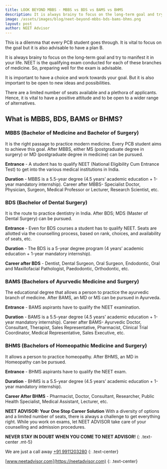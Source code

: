 ```yaml
---
title: LOOK BEYOND MBBS - MBBS vs BDS vs BAMS vs BHMS
description: It is always brainy to focus on the long-term goal and try to manifest it in your life. NEET is the qualifying exam conducted for each of these branches of medicine. So, preparing well for the exam is advisable.
image: /assets/images/blog/neet-beyond-mbbs-bds-bams-bhms.png
layout: post
author: NEET Advisor
---
```


This is a dilemma that every PCB student goes through. It is vital to focus on the goal but it is also advisable to have a plan B.

It is always brainy to focus on the long-term goal and try to manifest it in your life. NEET is the qualifying exam conducted for each of these branches of medicine. So, preparing well for the exam is advisable.

It is important to have a choice and work towards your goal. But it is also important to be open to new ideas and possibilities.

There are a limited number of seats available and a plethora of applicants. Hence, it is vital to have a positive attitude and to be open to a wider range of alternatives.

## What is MBBS, BDS, BAMS or BHMS?

### MBBS (Bachelor of Medicine and Bachelor of Surgery)

It is the right passage to practice modern medicine. Every PCB student aims to achieve this goal. After MBBS, either MS (postgraduate degree in surgery) or MD (postgraduate degree in medicine) can be pursued.

**Entrance** - A student has to qualify NEET (National Eligibility Cum Entrance Test) to get into the various medical institutions in India.

**Duration** - MBBS is a 5.5-year degree (4.5 years’ academic education + 1-year mandatory internship).
Career after MBBS- Specialist Doctor, Physician, Surgeon, Medical Professor or Lecturer, Research Scientist, etc.

### BDS (Bachelor of Dental Surgery)

It is the route to practice dentistry in India. After BDS; MDS (Master of Dental Surgery) can be pursued.

**Entrance** - Even for BDS courses a student has to qualify NEET. Seats are allotted via the counselling process, based on rank, choices, and availability of seats, etc.

**Duration** - The BDS is a 5-year degree program (4 years’ academic education + 1-year mandatory internship).

**Career after BDS** - Dentist, Dental Surgeon, Oral Surgeon, Endodontic, Oral and Maxillofacial Pathologist, Paedodontic, Orthodontic, etc.

### BAMS (Bachelors of Ayurvedic Medicine and Surgery)

The educational degree that allows a person to practice the ayurvedic branch of medicine. After BAMS, an MD or MS can be pursued in Ayurveda.

**Entrance** - BAMS aspirants have to qualify the NEET examination.

**Duration** - BAMS is a 5.5-year degree (4.5 years’ academic education + 1-year mandatory internship).
Career after BAMS- Ayurvedic Doctor, Consultant, Therapist, Sales Representative, Pharmacist, Clinical Trial Coordinator, Medical Representative, Sales Executive, etc.

### BHMS (Bachelors of Homeopathic Medicine and Surgery)

It allows a person to practice homeopathy. After BHMS, an MD in Homeopathy can be pursued.

**Entrance** - BHMS aspirants have to qualify the NEET exam.

**Duration** - BHMS is a 5.5-year degree (4.5 years’ academic education + 1-year mandatory internship).

**Career After BHMS** - Pharmacist, Doctor, Consultant, Researcher, Public Health Specialist, Medical Assistant, Lecturer, etc.

**NEET ADVISOR: Your One Stop Career Solution**
With a diversity of options and a limited number of seats, there is always a challenge to get everything right. While you work on exams, let NEET ADVISOR take care of your counselling and admission procedures.

**NEVER STAY IN DOUBT WHEN YOU COME TO NEET ADVISOR!**
{: .text-center .mt-5}

We are just a call away [+91 9911203280](tel:9911203280)
{: .text-center}

[www.neetadvisor.com](https://neetadvisor.com)
{: .text-center}
